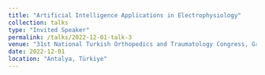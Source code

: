 ```yaml
---
title: "Artificial Intelligence Applications in Electrophysiology"
collection: talks
type: "Invited Speaker"
permalink: /talks/2022-12-01-talk-3
venue: "31st National Turkish Orthopedics and Traumatology Congress, Granada Belek Congress Center"
date: 2022-12-01
location: "Antalya, Türkiye"
---
```


